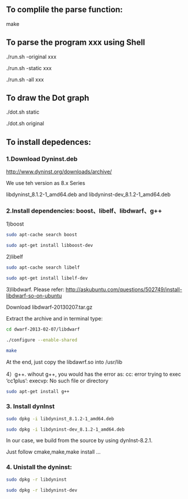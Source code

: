 
## To complile the parse function:
make

## To parse the program xxx using Shell

./run.sh -original xxx

./run.sh -static xxx

./run.sh -all xxx

## To draw the Dot graph

./dot.sh static

./dot.sh original

## To install depedences:

### 1.Download Dyninst.deb

http://www.dyninst.org/downloads/archive/ 

We use teh version as 8.x Series 

libdyninst_8.1.2-1_amd64.deb and libdyninst-dev_8.1.2-1_amd64.deb 

### 2.Install dependencies:  boost、libelf、libdwarf、g++ 

1)boost 

```bash
sudo apt-cache search boost

sudo apt-get install libboost-dev
```

2)libelf

```bash
sudo apt-cache search libelf

sudo apt-get install libelf-dev
```

3)libdwarf.  Please refer:  http://askubuntu.com/questions/502749/install-libdwarf-so-on-ubuntu

Download libdwarf-20130207.tar.gz

Extract the archive and in terminal type:

```bash
cd dwarf-2013-02-07/libdwarf

./configure --enable-shared

make
```

At the end, just copy the libdawrf.so into /usr/lib


4）g++. wihout g++, you would has the error as:  cc: error trying to exec ‘cc1plus’: execvp: No such file or directory

```bash
sudo apt-get install g++
```

### 3. Install dynInst

```bash
sudo dpkg -i libdyninst_8.1.2-1_amd64.deb

sudo dpkg -i libdyninst-dev_8.1.2-1_amd64.deb
```

In our case, we build from the source by using dynInst-8.2.1.

Just follow cmake,make,make install ...

### 4. Unistall the dyninst:

```bash
sudo dpkg -r libdyninst

sudo dpkg -r libdyninst-dev
```

